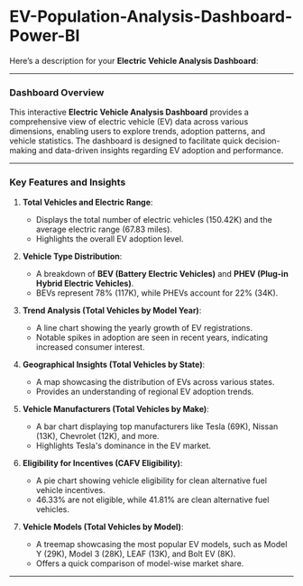 # EV-Population-Analysis-Dashboard-Power-BI
Here’s a description for your **Electric Vehicle Analysis Dashboard**:

---

### **Dashboard Overview**
This interactive **Electric Vehicle Analysis Dashboard** provides a comprehensive view of electric vehicle (EV) data across various dimensions, enabling users to explore trends, adoption patterns, and vehicle statistics. The dashboard is designed to facilitate quick decision-making and data-driven insights regarding EV adoption and performance.

---

### **Key Features and Insights**
1. **Total Vehicles and Electric Range**:
   - Displays the total number of electric vehicles (150.42K) and the average electric range (67.83 miles).
   - Highlights the overall EV adoption level.

2. **Vehicle Type Distribution**:
   - A breakdown of **BEV (Battery Electric Vehicles)** and **PHEV (Plug-in Hybrid Electric Vehicles)**.
   - BEVs represent 78% (117K), while PHEVs account for 22% (34K).

3. **Trend Analysis (Total Vehicles by Model Year)**:
   - A line chart showing the yearly growth of EV registrations.
   - Notable spikes in adoption are seen in recent years, indicating increased consumer interest.

4. **Geographical Insights (Total Vehicles by State)**:
   - A map showcasing the distribution of EVs across various states.
   - Provides an understanding of regional EV adoption trends.

5. **Vehicle Manufacturers (Total Vehicles by Make)**:
   - A bar chart displaying top manufacturers like Tesla (69K), Nissan (13K), Chevrolet (12K), and more.
   - Highlights Tesla's dominance in the EV market.

6. **Eligibility for Incentives (CAFV Eligibility)**:
   - A pie chart showing vehicle eligibility for clean alternative fuel vehicle incentives.
   - 46.33% are not eligible, while 41.81% are clean alternative fuel vehicles.

7. **Vehicle Models (Total Vehicles by Model)**:
   - A treemap showcasing the most popular EV models, such as Model Y (29K), Model 3 (28K), LEAF (13K), and Bolt EV (8K).
   - Offers a quick comparison of model-wise market share.

----
